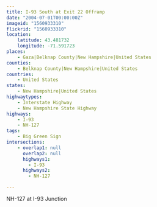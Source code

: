 ```yaml
---
title: I-93 South at Exit 22 Offramp
date: "2004-07-01T00:00:00Z"
imageid: "1560933310"
flickrid: "1560933310"
location:
    latitude: 43.481732
    longitude: -71.591723
places:
    - Gaza|Belknap County|New Hampshire|United States
counties:
    - Belknap County|New Hampshire|United States
countries:
    - United States
states:
    - New Hampshire|United States
highwaytypes:
    - Interstate Highway
    - New Hampshire State Highway
highways:
    - I-93
    - NH-127
tags:
    - Big Green Sign
intersections:
    - overlap1: null
      overlap2: null
      highways1:
        - I-93
      highways2:
        - NH-127

---
```

NH-127 at I-93 Junction